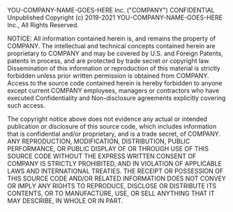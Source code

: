 
 YOU-COMPANY-NAME-GOES-HERE Inc. ("COMPANY") CONFIDENTIAL
 Unpublished Copyright (c) 2019-2021 YOU-COMPANY-NAME-GOES-HERE Inc., All Rights Reserved.
 
 NOTICE:  All information contained herein is, and remains the property of COMPANY.
 The intellectual and technical concepts contained herein are proprietary to COMPANY and may be covered by U.S. and
 Foreign Patents, patents in process, and are protected by trade secret or copyright law.
 Dissemination of this information or reproduction of this material is strictly forbidden unless prior written
 permission is obtained from COMPANY. Access to the source code contained herein is hereby forbidden to anyone except
 current COMPANY employees, managers or contractors who have executed Confidentiality and Non-disclosure agreements
 explicitly covering such access.
 
 The copyright notice above does not evidence any actual or intended publication or disclosure of this source code,
 which includes information that is confidential and/or proprietary, and is a trade secret, of  COMPANY.
 ANY REPRODUCTION, MODIFICATION, DISTRIBUTION, PUBLIC  PERFORMANCE, OR PUBLIC DISPLAY OF OR THROUGH USE  OF THIS
 SOURCE CODE  WITHOUT  THE EXPRESS WRITTEN CONSENT OF COMPANY IS STRICTLY PROHIBITED, AND IN VIOLATION OF APPLICABLE
 LAWS AND INTERNATIONAL TREATIES.  THE RECEIPT OR POSSESSION OF  THIS SOURCE CODE AND/OR RELATED INFORMATION DOES NOT
 CONVEY OR IMPLY ANY RIGHTS TO REPRODUCE, DISCLOSE OR DISTRIBUTE ITS CONTENTS, OR TO MANUFACTURE, USE, OR SELL
 ANYTHING THAT IT  MAY DESCRIBE, IN WHOLE OR IN PART.
 
